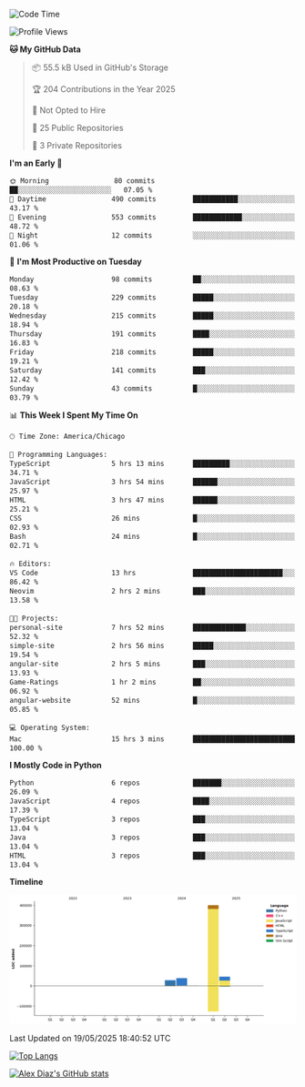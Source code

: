 <!--START_SECTION:waka-->
![Code Time](http://img.shields.io/badge/Code%20Time-41%20hrs%2051%20mins-blue)

![Profile Views](http://img.shields.io/badge/Profile%20Views-14-blue)

**🐱 My GitHub Data** 

> 📦 55.5 kB Used in GitHub's Storage 
 > 
> 🏆 204 Contributions in the Year 2025
 > 
> 🚫 Not Opted to Hire
 > 
> 📜 25 Public Repositories 
 > 
> 🔑 3 Private Repositories 
 > 
**I'm an Early 🐤** 

```text
🌞 Morning                80 commits          ██░░░░░░░░░░░░░░░░░░░░░░░   07.05 % 
🌆 Daytime                490 commits         ███████████░░░░░░░░░░░░░░   43.17 % 
🌃 Evening                553 commits         ████████████░░░░░░░░░░░░░   48.72 % 
🌙 Night                  12 commits          ░░░░░░░░░░░░░░░░░░░░░░░░░   01.06 % 
```
📅 **I'm Most Productive on Tuesday** 

```text
Monday                   98 commits          ██░░░░░░░░░░░░░░░░░░░░░░░   08.63 % 
Tuesday                  229 commits         █████░░░░░░░░░░░░░░░░░░░░   20.18 % 
Wednesday                215 commits         █████░░░░░░░░░░░░░░░░░░░░   18.94 % 
Thursday                 191 commits         ████░░░░░░░░░░░░░░░░░░░░░   16.83 % 
Friday                   218 commits         █████░░░░░░░░░░░░░░░░░░░░   19.21 % 
Saturday                 141 commits         ███░░░░░░░░░░░░░░░░░░░░░░   12.42 % 
Sunday                   43 commits          █░░░░░░░░░░░░░░░░░░░░░░░░   03.79 % 
```


📊 **This Week I Spent My Time On** 

```text
🕑︎ Time Zone: America/Chicago

💬 Programming Languages: 
TypeScript               5 hrs 13 mins       █████████░░░░░░░░░░░░░░░░   34.71 % 
JavaScript               3 hrs 54 mins       ██████░░░░░░░░░░░░░░░░░░░   25.97 % 
HTML                     3 hrs 47 mins       ██████░░░░░░░░░░░░░░░░░░░   25.21 % 
CSS                      26 mins             █░░░░░░░░░░░░░░░░░░░░░░░░   02.93 % 
Bash                     24 mins             █░░░░░░░░░░░░░░░░░░░░░░░░   02.71 % 

🔥 Editors: 
VS Code                  13 hrs              ██████████████████████░░░   86.42 % 
Neovim                   2 hrs 2 mins        ███░░░░░░░░░░░░░░░░░░░░░░   13.58 % 

🐱‍💻 Projects: 
personal-site            7 hrs 52 mins       █████████████░░░░░░░░░░░░   52.32 % 
simple-site              2 hrs 56 mins       █████░░░░░░░░░░░░░░░░░░░░   19.54 % 
angular-site             2 hrs 5 mins        ███░░░░░░░░░░░░░░░░░░░░░░   13.93 % 
Game-Ratings             1 hr 2 mins         ██░░░░░░░░░░░░░░░░░░░░░░░   06.92 % 
angular-website          52 mins             █░░░░░░░░░░░░░░░░░░░░░░░░   05.85 % 

💻 Operating System: 
Mac                      15 hrs 3 mins       █████████████████████████   100.00 % 
```

**I Mostly Code in Python** 

```text
Python                   6 repos             ███████░░░░░░░░░░░░░░░░░░   26.09 % 
JavaScript               4 repos             ████░░░░░░░░░░░░░░░░░░░░░   17.39 % 
TypeScript               3 repos             ███░░░░░░░░░░░░░░░░░░░░░░   13.04 % 
Java                     3 repos             ███░░░░░░░░░░░░░░░░░░░░░░   13.04 % 
HTML                     3 repos             ███░░░░░░░░░░░░░░░░░░░░░░   13.04 % 
```



**Timeline**

![Lines of Code chart](https://raw.githubusercontent.com/imloadinqqq/imloadinqqq/main/assets/bar_graph.png)


 Last Updated on 19/05/2025 18:40:52 UTC
<!--END_SECTION:waka-->

[![Top Langs](https://github-readme-stats.vercel.app/api/top-langs/?username=imloadinqqq)](https://github.com/anuraghazra/github-readme-stats)

[![Alex Diaz's GitHub stats](https://github-readme-stats.vercel.app/api?username=imloadinqqq&show_icons=true&theme=gradient)](https://github.com/anuraghazra/github-readme-stats)
